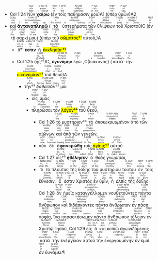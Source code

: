 - <rt>Col 1:24</rt> <RUBY><ruby><ruby>Νῦν<rt>Now</rt></ruby><rt>νῦν</rt></ruby><rt>ADV</rt></RUBY> <RUBY><ruby><ruby>**χαίρω**<rt>I rejoice</rt></ruby><rt>χαίρω</rt></ruby><rt>V-PAI-1S</rt></RUBY> (<RUBY><ruby><ruby>ἐν<rt>in</rt></ruby><rt>ἐν</rt></ruby><rt>PREP</rt></RUBY> <RUBY><ruby><ruby>τοῖς<rt>the</rt></ruby><rt>ὁ</rt></ruby><rt>T-DPN</rt></RUBY> <RUBY><ruby><ruby>παθήμασιν<rt>sufferings</rt></ruby><rt>πάθημα</rt></ruby><rt>N-DPN</rt></RUBY> <RUBY><ruby><ruby>μου<rt>of me</rt></ruby><rt>ἐγώ</rt></ruby><rt>P-1GS</rt></RUBY>)A1 (<RUBY><ruby><ruby>ὑπὲρ<rt>for</rt></ruby><rt>ὑπέρ</rt></ruby><rt>PREP</rt></RUBY> <RUBY><ruby><ruby>ὑμῶν<rt>you,</rt></ruby><rt>σύ</rt></ruby><rt>P-2GP</rt></RUBY>)A2 
- <RUBY><ruby><ruby>καὶ<rt>and</rt></ruby><rt>καί</rt></ruby><rt>CONJ</rt></RUBY> <RUBY><ruby><ruby>**ἀνταναπληρῶ**<rt>I am filling up</rt></ruby><rt>ἀνταναπληρόω</rt></ruby><rt>V-PAI-1S</rt></RUBY> (<RUBY><ruby><ruby>τὰ<rt>that which</rt></ruby><rt>ὁ</rt></ruby><rt>T-APN</rt></RUBY> <RUBY><ruby><ruby>ὑστερήματα<rt>is lacking</rt></ruby><rt>ὑστέρημα</rt></ruby><rt>N-APN</rt></RUBY> <RUBY><ruby><ruby>τῶν<rt>of the</rt></ruby><rt>ὁ</rt></ruby><rt>T-GPF</rt></RUBY> <RUBY><ruby><ruby>θλίψεων<rt>tribulations</rt></ruby><rt>θλῖψις</rt></ruby><rt>N-GPF</rt></RUBY> <RUBY><ruby><ruby>τοῦ<rt>[the]</rt></ruby><rt>ὁ</rt></ruby><rt>T-GSM</rt></RUBY> <RUBY><ruby><ruby>Χριστοῦ<rt>of Christ</rt></ruby><rt>Χριστός</rt></ruby><rt>N-GSM-T</rt></RUBY>)C (<RUBY><ruby><ruby>ἐν<rt>in</rt></ruby><rt>ἐν</rt></ruby><rt>PREP</rt></RUBY> <RUBY><ruby><ruby>τῇ<rt>the</rt></ruby><rt>ὁ</rt></ruby><rt>T-DSF</rt></RUBY> <RUBY><ruby><ruby>σαρκί<rt>flesh</rt></ruby><rt>σάρξ</rt></ruby><rt>N-DSF</rt></RUBY> <RUBY><ruby><ruby>μου<rt>of me</rt></ruby><rt>ἐγώ</rt></ruby><rt>P-1GS</rt></RUBY>) (<RUBY><ruby><ruby>ὑπὲρ<rt>for</rt></ruby><rt>ὑπέρ</rt></ruby><rt>PREP</rt></RUBY> <RUBY><ruby><ruby>τοῦ<rt>the</rt></ruby><rt>ὁ</rt></ruby><rt>T-GSN</rt></RUBY> <RUBY><ruby><ruby><mark>σώματος°¹</mark><rt>body</rt></ruby><rt>σῶμα</rt></ruby><rt>N-GSN</rt></RUBY> <RUBY><ruby><ruby>αὐτοῦ,<rt>of Him</rt></ruby><rt>αὐτός</rt></ruby><rt>P-GSM</rt></RUBY>)A 
	- <RUBY><ruby><ruby>ὅ°¹<rt>which</rt></ruby><rt>ὅς, ἥ</rt></ruby><rt>R-NSN</rt></RUBY> <RUBY><ruby><ruby>**ἐστιν**<rt>is</rt></ruby><rt>εἰμί</rt></ruby><rt>V-PAI-3S</rt></RUBY> <RUBY><ruby><ruby>ἡ<rt>the</rt></ruby><rt>ὁ</rt></ruby><rt>T-NSF</rt></RUBY> <RUBY><ruby><ruby><mark>ἐκκλησία·°²</mark><rt>church,</rt></ruby><rt>ἐκκλησία</rt></ruby><rt>N-NSF</rt></RUBY> 
	- <rt>Col 1:25</rt> (<RUBY><ruby><ruby>ἧς°²<rt>of which</rt></ruby><rt>ὅς, ἥ</rt></ruby><rt>R-GSF</rt></RUBY>)C<sub>-</sub> <RUBY><ruby><ruby>**ἐγενόμην**<rt>became</rt></ruby><rt>γίνομαι</rt></ruby><rt>V-2ADI-1S</rt></RUBY> <RUBY><ruby><ruby>ἐγὼ<rt>I</rt></ruby><rt>ἐγώ</rt></ruby><rt>P-1NS</rt></RUBY> <sub>-</sub>C(<RUBY><ruby><ruby>διάκονος<rt>a minister,</rt></ruby><rt>διάκονος</rt></ruby><rt>N-NSM</rt></RUBY>) (<RUBY><ruby><ruby>κατὰ<rt>according to</rt></ruby><rt>κατά</rt></ruby><rt>PREP</rt></RUBY> <RUBY><ruby><ruby>τὴν<rt>the</rt></ruby><rt>ὁ</rt></ruby><rt>T-ASF</rt></RUBY> <RUBY><ruby><ruby><mark>οἰκονομίαν°³</mark><rt>administration</rt></ruby><rt>οἰκονομία</rt></ruby><rt>N-ASF</rt></RUBY> <RUBY><ruby><ruby>τοῦ<rt>[the]</rt></ruby><rt>ὁ</rt></ruby><rt>T-GSM</rt></RUBY> <RUBY><ruby><ruby>θεοῦ<rt>of God</rt></ruby><rt>θεός</rt></ruby><rt>N-GSM</rt></RUBY>)A 
		- <RUBY><ruby><ruby>τὴν°³<rt>which</rt></ruby><rt>ὁ</rt></ruby><rt>T-ASF</rt></RUBY> <RUBY><ruby><ruby>*δοθεῖσάν°³*<rt>having been given</rt></ruby><rt>δίδωμι</rt></ruby><rt>V-APP-ASF</rt></RUBY> <RUBY><ruby><ruby>μοι<rt>me</rt></ruby><rt>ἐγώ</rt></ruby><rt>P-1DS</rt></RUBY> 
			- <RUBY><ruby><ruby>εἰς<rt>toward</rt></ruby><rt>εἰς</rt></ruby><rt>PREP</rt></RUBY> <RUBY><ruby><ruby>ὑμᾶς<rt>you,</rt></ruby><rt>σύ</rt></ruby><rt>P-2AP</rt></RUBY> 
			- <RUBY><ruby><ruby>πληρῶσαι<rt>to complete</rt></ruby><rt>πληρόω</rt></ruby><rt>V-AAN</rt></RUBY> <RUBY><ruby><ruby>τὸν<rt>the</rt></ruby><rt>ὁ</rt></ruby><rt>T-ASM</rt></RUBY> <RUBY><ruby><ruby><mark>λόγον°⁴</mark><rt>word</rt></ruby><rt>λόγος</rt></ruby><rt>N-ASM</rt></RUBY> <RUBY><ruby><ruby>τοῦ<rt>[the]</rt></ruby><rt>ὁ</rt></ruby><rt>T-GSM</rt></RUBY> <RUBY><ruby><ruby>θεοῦ,<rt>of God,</rt></ruby><rt>θεός</rt></ruby><rt>N-GSM</rt></RUBY> 
				- <rt>Col 1:26</rt> <RUBY><ruby><ruby>τὸ<rt>the</rt></ruby><rt>ὁ</rt></ruby><rt>T-ASN</rt></RUBY> <RUBY><ruby><ruby>μυστήριον°⁴<rt>mystery</rt></ruby><rt>μυστήριον</rt></ruby><rt>N-ASN</rt></RUBY> <RUBY><ruby><ruby>τὸ<rt>which</rt></ruby><rt>ὁ</rt></ruby><rt>T-ASN</rt></RUBY> <RUBY><ruby><ruby>*ἀποκεκρυμμένον*<rt>hidden</rt></ruby><rt>ἀποκρύπτω</rt></ruby><rt>V-RPP-ASN</rt></RUBY> <RUBY><ruby><ruby>ἀπὸ<rt>from</rt></ruby><rt>ἀπό</rt></ruby><rt>PREP</rt></RUBY> <RUBY><ruby><ruby>τῶν<rt>the</rt></ruby><rt>ὁ</rt></ruby><rt>T-GPM</rt></RUBY> <RUBY><ruby><ruby>αἰώνων<rt>ages</rt></ruby><rt>αἰών</rt></ruby><rt>N-GPM</rt></RUBY> <RUBY><ruby><ruby>καὶ<rt>and</rt></ruby><rt>καί</rt></ruby><rt>CONJ</rt></RUBY> <RUBY><ruby><ruby>ἀπὸ<rt>from</rt></ruby><rt>ἀπό</rt></ruby><rt>PREP</rt></RUBY> <RUBY><ruby><ruby>τῶν<rt>the</rt></ruby><rt>ὁ</rt></ruby><rt>T-GPF</rt></RUBY> <RUBY><ruby><ruby>γενεῶν,<rt>generations,</rt></ruby><rt>γενεά</rt></ruby><rt>N-GPF</rt></RUBY> 
				- <RUBY><ruby><ruby>νῦν<rt>now</rt></ruby><rt>νῦν</rt></ruby><rt>ADV</rt></RUBY> <RUBY><ruby><ruby>δὲ<rt>however</rt></ruby><rt>δέ</rt></ruby><rt>CONJ</rt></RUBY> <RUBY><ruby><ruby>**ἐφανερώθη**<rt>having been manifested</rt></ruby><rt>φανερόω</rt></ruby><rt>V-API-3S</rt></RUBY> <RUBY><ruby><ruby>τοῖς<rt>to the</rt></ruby><rt>ὁ</rt></ruby><rt>T-DPM</rt></RUBY> <RUBY><ruby><ruby><mark>ἁγίοις°⁵</mark><rt>saints</rt></ruby><rt>ἅγιος</rt></ruby><rt>A-DPM</rt></RUBY> <RUBY><ruby><ruby>αὐτοῦ·<rt>of Him,</rt></ruby><rt>αὐτός</rt></ruby><rt>P-GSM</rt></RUBY> 
				- <rt>Col 1:27</rt> <RUBY><ruby><ruby>οἷς°⁵<rt>to whom</rt></ruby><rt>ὅς, ἥ</rt></ruby><rt>R-DPM</rt></RUBY> <RUBY><ruby><ruby>**ἠθέλησεν**<rt>has willed</rt></ruby><rt>θέλω</rt></ruby><rt>V-AAI-3S</rt></RUBY> <RUBY><ruby><ruby>ὁ<rt>[the]</rt></ruby><rt>ὁ</rt></ruby><rt>T-NSM</rt></RUBY> <RUBY><ruby><ruby>θεὸς<rt>God</rt></ruby><rt>θεός</rt></ruby><rt>N-NSM</rt></RUBY> <RUBY><ruby><ruby>*γνωρίσαι,*<rt>to make known</rt></ruby><rt>γνωρίζω</rt></ruby><rt>V-AAN</rt></RUBY> 
				- <RUBY><ruby><ruby>τί<rt>what</rt></ruby><rt>τίς</rt></ruby><rt>I-NSN</rt></RUBY> <RUBY><ruby><ruby>τὸ<rt>the</rt></ruby><rt>ὁ</rt></ruby><rt>T-NSN</rt></RUBY> <RUBY><ruby><ruby>πλοῦτος<rt>riches</rt></ruby><rt>πλοῦτος</rt></ruby><rt>N-NSN</rt></RUBY> <RUBY><ruby><ruby>τῆς<rt>of the</rt></ruby><rt>ὁ</rt></ruby><rt>T-GSF</rt></RUBY> <RUBY><ruby><ruby>δόξης<rt>glory</rt></ruby><rt>δόξα</rt></ruby><rt>N-GSF</rt></RUBY> <RUBY><ruby><ruby>τοῦ<rt>of the</rt></ruby><rt>ὁ</rt></ruby><rt>T-GSN</rt></RUBY> <RUBY><ruby><ruby>μυστηρίου<rt>mystery</rt></ruby><rt>μυστήριον</rt></ruby><rt>N-GSN</rt></RUBY> <RUBY><ruby><ruby>τούτου<rt>this</rt></ruby><rt>οὗτος</rt></ruby><rt>D-GSN</rt></RUBY> <RUBY><ruby><ruby>ἐν<rt>among</rt></ruby><rt>ἐν</rt></ruby><rt>PREP</rt></RUBY> <RUBY><ruby><ruby>τοῖς<rt>the</rt></ruby><rt>ὁ</rt></ruby><rt>T-DPN</rt></RUBY> <RUBY><ruby><ruby>ἔθνεσιν,<rt>Gentiles,</rt></ruby><rt>ἔθνος</rt></ruby><rt>N-DPN</rt></RUBY> <RUBY><ruby><ruby>ὅ<rt>which</rt></ruby><rt>ὅς, ἥ</rt></ruby><rt>R-NSN</rt></RUBY> <RUBY><ruby><ruby>ἐστιν<rt>is</rt></ruby><rt>εἰμί</rt></ruby><rt>V-PAI-3S</rt></RUBY> <RUBY><ruby><ruby>Χριστὸς<rt>Christ</rt></ruby><rt>Χριστός</rt></ruby><rt>N-NSM-T</rt></RUBY> <RUBY><ruby><ruby>ἐν<rt>in</rt></ruby><rt>ἐν</rt></ruby><rt>PREP</rt></RUBY> <RUBY><ruby><ruby>ὑμῖν,<rt>you,</rt></ruby><rt>σύ</rt></ruby><rt>P-2DP</rt></RUBY> <RUBY><ruby><ruby>ἡ<rt>the</rt></ruby><rt>ὁ</rt></ruby><rt>T-NSF</rt></RUBY> <RUBY><ruby><ruby>ἐλπὶς<rt>hope</rt></ruby><rt>ἐλπίς</rt></ruby><rt>N-NSF</rt></RUBY> <RUBY><ruby><ruby>τῆς<rt>[the]</rt></ruby><rt>ὁ</rt></ruby><rt>T-GSF</rt></RUBY> <RUBY><ruby><ruby>δόξης·<rt>of glory,</rt></ruby><rt>δόξα</rt></ruby><rt>N-GSF</rt></RUBY> <rt>Col 1:28</rt> <RUBY><ruby><ruby>ὃν<rt>whom</rt></ruby><rt>ὅς, ἥ</rt></ruby><rt>R-ASM</rt></RUBY> <RUBY><ruby><ruby>ἡμεῖς<rt>we</rt></ruby><rt>ἐγώ</rt></ruby><rt>P-1NP</rt></RUBY> <RUBY><ruby><ruby>καταγγέλλομεν<rt>preach,</rt></ruby><rt>καταγγέλλω</rt></ruby><rt>V-PAI-1P</rt></RUBY> <RUBY><ruby><ruby>νουθετοῦντες<rt>admonishing</rt></ruby><rt>νουθετέω</rt></ruby><rt>V-PAP-NPM</rt></RUBY> <RUBY><ruby><ruby>πάντα<rt>every</rt></ruby><rt>πᾶς</rt></ruby><rt>A-ASM</rt></RUBY> <RUBY><ruby><ruby>ἄνθρωπον<rt>man</rt></ruby><rt>ἄνθρωπος</rt></ruby><rt>N-ASM</rt></RUBY> <RUBY><ruby><ruby>καὶ<rt>and</rt></ruby><rt>καί</rt></ruby><rt>CONJ</rt></RUBY> <RUBY><ruby><ruby>διδάσκοντες<rt>teaching</rt></ruby><rt>διδάσκω</rt></ruby><rt>V-PAP-NPM</rt></RUBY> <RUBY><ruby><ruby>πάντα<rt>every</rt></ruby><rt>πᾶς</rt></ruby><rt>A-ASM</rt></RUBY> <RUBY><ruby><ruby>ἄνθρωπον<rt>man</rt></ruby><rt>ἄνθρωπος</rt></ruby><rt>N-ASM</rt></RUBY> <RUBY><ruby><ruby>ἐν<rt>in</rt></ruby><rt>ἐν</rt></ruby><rt>PREP</rt></RUBY> <RUBY><ruby><ruby>πάσῃ<rt>all</rt></ruby><rt>πᾶς</rt></ruby><rt>A-DSF</rt></RUBY> <RUBY><ruby><ruby>σοφίᾳ,<rt>wisdom,</rt></ruby><rt>σοφία</rt></ruby><rt>N-DSF</rt></RUBY> <RUBY><ruby><ruby>ἵνα<rt>so that</rt></ruby><rt>ἵνα</rt></ruby><rt>CONJ</rt></RUBY> <RUBY><ruby><ruby>παραστήσωμεν<rt>we may present</rt></ruby><rt>παρίστημι</rt></ruby><rt>V-AAS-1P</rt></RUBY> <RUBY><ruby><ruby>πάντα<rt>every</rt></ruby><rt>πᾶς</rt></ruby><rt>A-ASM</rt></RUBY> <RUBY><ruby><ruby>ἄνθρωπον<rt>man</rt></ruby><rt>ἄνθρωπος</rt></ruby><rt>N-ASM</rt></RUBY> <RUBY><ruby><ruby>τέλειον<rt>perfect</rt></ruby><rt>τέλειος</rt></ruby><rt>A-ASM</rt></RUBY> <RUBY><ruby><ruby>ἐν<rt>in</rt></ruby><rt>ἐν</rt></ruby><rt>PREP</rt></RUBY> <RUBY><ruby><ruby>Χριστῷ<rt>Christ.</rt></ruby><rt>Χριστός</rt></ruby><rt>N-DSM-T</rt></RUBY> <RUBY><ruby><ruby>Ἰησοῦ,<rt>Jesus</rt></ruby><rt>Ἰησοῦς</rt></ruby><rt>N-DSM-P</rt></RUBY> <rt>Col 1:29</rt> <RUBY><ruby><ruby>εἰς<rt>Unto</rt></ruby><rt>εἰς</rt></ruby><rt>PREP</rt></RUBY> <RUBY><ruby><ruby>ὃ<rt>this</rt></ruby><rt>ὅς, ἥ</rt></ruby><rt>R-ASN</rt></RUBY> <RUBY><ruby><ruby>καὶ<rt>also</rt></ruby><rt>καί</rt></ruby><rt>CONJ</rt></RUBY> <RUBY><ruby><ruby>κοπιῶ<rt>I toil,</rt></ruby><rt>κοπιάω</rt></ruby><rt>V-PAI-1S</rt></RUBY> <RUBY><ruby><ruby>ἀγωνιζόμενος<rt>striving</rt></ruby><rt>ἀγωνίζομαι</rt></ruby><rt>V-PNP-NSM</rt></RUBY> <RUBY><ruby><ruby>κατὰ<rt>according to</rt></ruby><rt>κατά</rt></ruby><rt>PREP</rt></RUBY> <RUBY><ruby><ruby>τὴν<rt>the</rt></ruby><rt>ὁ</rt></ruby><rt>T-ASF</rt></RUBY> <RUBY><ruby><ruby>ἐνέργειαν<rt>energy</rt></ruby><rt>ἐνέργεια</rt></ruby><rt>N-ASF</rt></RUBY> <RUBY><ruby><ruby>αὐτοῦ<rt>of Him</rt></ruby><rt>αὐτός</rt></ruby><rt>P-GSM</rt></RUBY> <RUBY><ruby><ruby>τὴν<rt>who</rt></ruby><rt>ὁ</rt></ruby><rt>T-ASF</rt></RUBY> <RUBY><ruby><ruby>ἐνεργουμένην<rt>is working</rt></ruby><rt>ἐνεργέω</rt></ruby><rt>V-PMP-ASF</rt></RUBY> <RUBY><ruby><ruby>ἐν<rt>in</rt></ruby><rt>ἐν</rt></ruby><rt>PREP</rt></RUBY> <RUBY><ruby><ruby>ἐμοὶ<rt>me</rt></ruby><rt>ἐγώ</rt></ruby><rt>P-1DS</rt></RUBY> <RUBY><ruby><ruby>ἐν<rt>in</rt></ruby><rt>ἐν</rt></ruby><rt>PREP</rt></RUBY> <RUBY><ruby><ruby>δυνάμει.¶<rt>power.</rt></ruby><rt>δύναμις</rt></ruby><rt>N-DSF</rt></RUBY> 